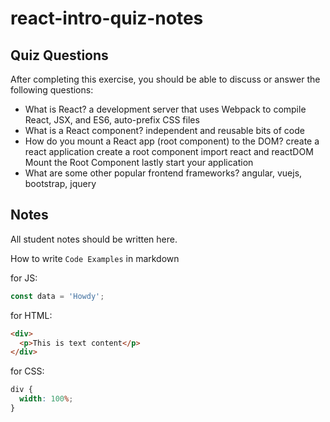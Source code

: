 # react-intro-quiz-notes

## Quiz Questions

After completing this exercise, you should be able to discuss or answer the following questions:

- What is React?
  a development server that uses Webpack to compile React, JSX, and ES6, auto-prefix CSS files
- What is a React component?
  independent and reusable bits of code
- How do you mount a React app (root component) to the DOM?
  create a react application
  create a root component
  import react and reactDOM
  Mount the Root Component
  lastly start your application
- What are some other popular frontend frameworks?
  angular, vuejs, bootstrap, jquery

## Notes

All student notes should be written here.

How to write `Code Examples` in markdown

for JS:

```javascript
const data = 'Howdy';
```

for HTML:

```html
<div>
  <p>This is text content</p>
</div>
```

for CSS:

```css
div {
  width: 100%;
}
```
